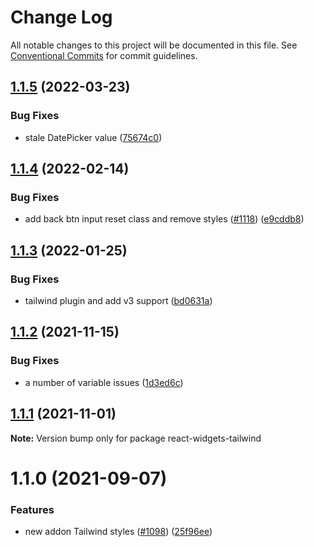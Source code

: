 # Change Log

All notable changes to this project will be documented in this file.
See [Conventional Commits](https://conventionalcommits.org) for commit guidelines.

## [1.1.5](https://github.com/jquense/react-widgets/compare/react-widgets-tailwind@1.1.4...react-widgets-tailwind@1.1.5) (2022-03-23)


### Bug Fixes

* stale DatePicker value ([75674c0](https://github.com/jquense/react-widgets/commit/75674c0365f910656586f56a7d41cf3aadf7ff1a))





## [1.1.4](https://github.com/jquense/react-widgets/compare/react-widgets-tailwind@1.1.3...react-widgets-tailwind@1.1.4) (2022-02-14)


### Bug Fixes

* add back btn input reset class and remove styles ([#1118](https://github.com/jquense/react-widgets/issues/1118)) ([e9cddb8](https://github.com/jquense/react-widgets/commit/e9cddb899a4ed7346162100e14824822c49b1c83))





## [1.1.3](https://github.com/jquense/react-widgets/compare/react-widgets-tailwind@1.1.2...react-widgets-tailwind@1.1.3) (2022-01-25)


### Bug Fixes

* tailwind plugin and add v3 support ([bd0631a](https://github.com/jquense/react-widgets/commit/bd0631a95c1303403b6341e090516e3068661014))





## [1.1.2](https://github.com/jquense/react-widgets/compare/react-widgets-tailwind@1.1.1...react-widgets-tailwind@1.1.2) (2021-11-15)


### Bug Fixes

* a number of variable issues ([1d3ed6c](https://github.com/jquense/react-widgets/commit/1d3ed6c4645b4643676ccf5a0d9a4f25bc938096))





## [1.1.1](https://github.com/jquense/react-widgets/compare/react-widgets-tailwind@1.1.0...react-widgets-tailwind@1.1.1) (2021-11-01)

**Note:** Version bump only for package react-widgets-tailwind





# 1.1.0 (2021-09-07)


### Features

* new addon Tailwind styles ([#1098](https://github.com/jquense/react-widgets/issues/1098)) ([25f96ee](https://github.com/jquense/react-widgets/commit/25f96ee50a3d2f603500438a490a2de6883fc709))
